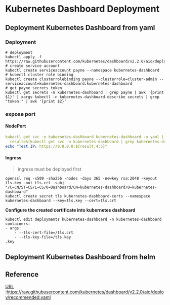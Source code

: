 # Kubernetes Dashboard Deployment

## Deployment Kubernetes Dashboard from yaml

### Deployment

```shell
# deployment 
kubectl apply -f https://raw.githubusercontent.com/kubernetes/dashboard/v2.2.0/aio/deploy/recommended.yaml
# create service account
kubectl create serviceaccount payne --namespace kubernetes-dashboard
# kubectl cluster role binding
kubectl create clusterrolebinding payne --clusterrole=cluster-admin --serviceaccount=kubernetes-dashboard:kubernetes-dashboard
# get payne secrets token
kubectl get secrets -n kubernetes-dashboard | grep payne | awk '{print $1}' | xargs kubectl -n kubernetes-dashboard describe secrets | grep "token:" | awk '{print $2}'
```

### expose port

#### NodePort

```yaml
kubectl get svc -n kubernetes-dashboard kubernetes-dashboard -o yaml | sed 's/\ClusterIP/NodePort/g' | kubectl apply -f
  result=$(kubectl get svc -n kubernetes-dashboard | grep kubernetes-dashboard | awk '{print $5}')
echo "Test IP: https://0.0.0.0:${result:4:5}"
```

#### Ingress

> ingress must be deployed first

```shell
openssl req -x509 -sha256 -nodes -days 365 -newkey rsa:2048 -keyout tls.key -out tls.crt -subj "/C=CN/ST=CS/L=CS/O=Dashboard/CN=kubernetes-dashboard/O=kubernetes-dashboard"
kubectl create secret tls kubernetes-dashboard-certs --namespace kubernetes-dashboard --key=tls.key --cert=tls.crt 
```

**Configure the created certificate into kubernetes dashboard**

```shell
kubectl edit deployments kubernetes-dashboard -n kubernetes-dashboard	
containers:
- args:
	- --tls-cert-file=/tls.crt
	- --tls-key-file=/tls.key                                                                                                                                                                               .key
```

## Deployment Kubernetes Dashboard from helm

## Reference

[URL](https://raw.githubusercontent.com/kubernetes/dashboard/v2.2.0/aio/deploy/recommended.yaml) :https://raw.githubusercontent.com/kubernetes/dashboard/v2.2.0/aio/deploy/recommended.yaml

